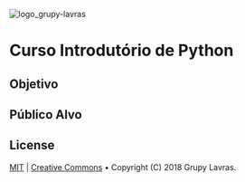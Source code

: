 <!--
Teste com outras imagens!
![python logo](https://www.python.org/static/community_logos/python-logo-generic.svg)
![python_logo](https://www.python.org/static/community_logos/python-powered-w.svg)
-->


![logo_grupy-lavras](https://raw.githubusercontent.com/grupy-lavras/grupy-lavras-logo/master/capa.jpg)


# Curso Introdutório de Python

## Objetivo

## Público Alvo


## License
[MIT](https://opensource.org/licenses/MIT) | [Creative Commons](https://creativecommons.org/licenses/by-nc-sa/4.0/) &bullet; Copyright (C) 2018 Grupy Lavras.

